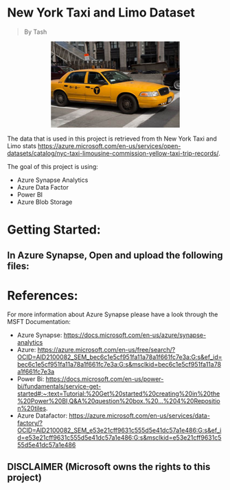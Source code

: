 # New York Taxi and Limo Dataset
> By Tash 

<p align="center">
<img max-height=200 height=200 src="https://github.com/ciph3rwoman/NewYorkTaxi/blob/main/OIP.jpg"/>
</p>

The data that is used in this project is retrieved from th New York Taxi and Limo stats https://azure.microsoft.com/en-us/services/open-datasets/catalog/nyc-taxi-limousine-commission-yellow-taxi-trip-records/. 

The goal of this project is using:

- Azure Synapse Analytics
- Azure Data Factor 
- Power BI
- Azure Blob Storage 
 
 # Getting Started:
 
 In Azure Synapse, Open and upload the following files:
 - 


 
# References:

For more information about Azure Synapse please have a look through the MSFT Documentation: 
- Azure Synapse: https://docs.microsoft.com/en-us/azure/synapse-analytics
- Azure: https://azure.microsoft.com/en-us/free/search/?OCID=AID2100082_SEM_bec6c1e5cf951fa11a78a1f661fc7e3a:G:s&ef_id=bec6c1e5cf951fa11a78a1f661fc7e3a:G:s&msclkid=bec6c1e5cf951fa11a78a1f661fc7e3a
- Power Bi: https://docs.microsoft.com/en-us/power-bi/fundamentals/service-get-started#:~:text=Tutorial:%20Get%20started%20creating%20in%20the%20Power%20BI,Q&A%20question%20box.%20...%204%20Reposition%20tiles.
- Azure Datafactor: https://azure.microsoft.com/en-us/services/data-factory/?OCID=AID2100082_SEM_e53e21cff9631c555d5e41dc57a1e486:G:s&ef_id=e53e21cff9631c555d5e41dc57a1e486:G:s&msclkid=e53e21cff9631c555d5e41dc57a1e486

## DISCLAIMER (Microsoft owns the rights to this project)

